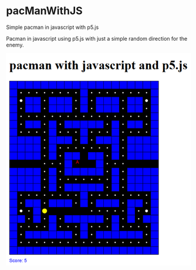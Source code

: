 # pacManWithJS
Simple pacman in javascript with p5.js


Pacman in javascript using p5.js with just a simple random direction for the enemy.

![alt text](https://github.com/flaciGit/pacManWithJS/blob/master/img/pacman.png?raw=true)
